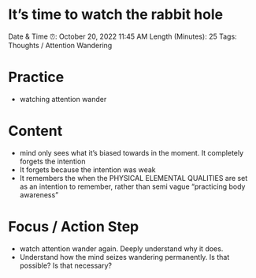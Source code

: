 # It’s time to watch the rabbit hole

Date & Time ⏰: October 20, 2022 11:45 AM
Length (Minutes): 25
Tags: Thoughts / Attention Wandering

# Practice

- watching attention wander

# Content

- mind only sees what it’s biased towards in the moment. It completely forgets the intention
- It forgets because the intention was weak
- It remembers the when the PHYSICAL ELEMENTAL QUALITIES are set as an intention to remember, rather than semi vague “practicing body awareness”

# Focus / Action Step

- watch attention wander again. Deeply understand why it does.
- Understand how the mind seizes wandering permanently. Is that possible? Is that necessary?